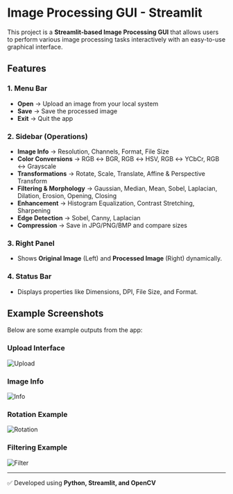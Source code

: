 
# Image Processing GUI - Streamlit

This project is a **Streamlit-based Image Processing GUI** that allows users to perform various image processing tasks interactively with an easy-to-use graphical interface.

## Features

### 1. Menu Bar
- **Open** → Upload an image from your local system  
- **Save** → Save the processed image  
- **Exit** → Quit the app  

### 2. Sidebar (Operations)
- **Image Info** → Resolution, Channels, Format, File Size  
- **Color Conversions** → RGB ↔ BGR, RGB ↔ HSV, RGB ↔ YCbCr, RGB ↔ Grayscale  
- **Transformations** → Rotate, Scale, Translate, Affine & Perspective Transform  
- **Filtering & Morphology** → Gaussian, Median, Mean, Sobel, Laplacian, Dilation, Erosion, Opening, Closing  
- **Enhancement** → Histogram Equalization, Contrast Stretching, Sharpening  
- **Edge Detection** → Sobel, Canny, Laplacian  
- **Compression** → Save in JPG/PNG/BMP and compare sizes  

### 3. Right Panel
- Shows **Original Image** (Left) and **Processed Image** (Right) dynamically.

### 4. Status Bar
- Displays properties like Dimensions, DPI, File Size, and Format.

## Example Screenshots

Below are some example outputs from the app:

### Upload Interface
![Upload](404e7581-0a34-40c3-a8cf-b1940e29e90a.png)

### Image Info
![Info](50bc8ee4-c2e1-4bfa-a670-dc4f84287f51.png)

### Rotation Example
![Rotation](1f5b93a0-50b0-47bd-b522-6fa5f69510ff.png)

### Filtering Example
![Filter](570bfe04-2c2e-42a6-a556-9a2727a7aeed.png)

---
✅ Developed using **Python, Streamlit, and OpenCV**
